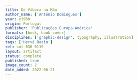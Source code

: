 ```yaml
---
title: De Víbora na Mão
author_name: ['António Domingues']
year: y1960
origin: Portugal
publisher: 'Publicações Europa-América'
formats: [book, book-cover]
disciplines: ['graphic-design', typography, illustration]
tags: ['Hervé Bazin']
ref: sol-030-0119
layout: artifact
status: complete
published: true
image_count: 2
date_added: 2022-06-21
---
```

